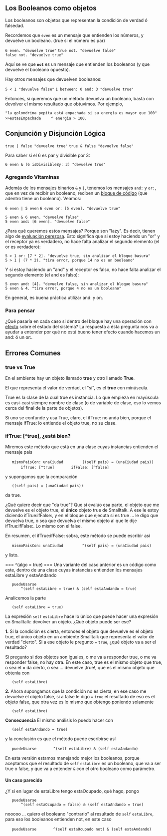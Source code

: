 Los Booleanos como objetos
--------------------------

Los booleanos son objetos que representan la condición de verdad ó falsedad.

Recordemos que `even` es un mensaje que entienden los números, y devuelve un booleano. (true si el número es par)

`6 even. "devuelve true"`
`true not. "devuelve false"`
`false not. "devuelve true"`

Aquí se ve que **`not`** es un mensaje que entienden los booleanos (y que devuelve el booleano opuesto).

Hay otros mensajes que devuelven booleanos:

`5 < 1 "devuelve false"`
`1 between: 0 and: 3 "devuelve true"`

Entonces, si queremos que un método devuelva un booleano, basta con devolver el mismo resultado que obtuvimos. Por ejemplo,

`"la golondrina pepita está empachada si su energía es mayor que 100"`
`>>estasEmpachada`
`    ^ energia > 100.`

Conjunción y Disjunción Lógica
------------------------------

`true | false "devuelve true"`
`true & false "devuelve false"`

Para saber si el 6 es par y divisible por 3:

`6 even & (6 isDivisibleBy: 3) "devuelve true"`

### Agregando Vitaminas

Además de los mensajes binarios `&` y `|`, tenemos los mensajes `and:` y `or:`, que en vez de recibir un booleano, reciben un [bloque de código](bloques.md) (que adentro tiene un booleano). Veamos:

`6 even | 5 even`
`6 even or: [5 even]. "devuelve true"`

`5 even & 6 even. "devuelve false"`
`5 even and: [6 even]. "devuelve false"`

¿Para qué queremos estos mensajes? Porque son "lazy". Es decir, tienen algo de [evaluación perezosa](estrategias-de-evaluacion-visi-c3-b3n-operativa.md). Ésto significa que si estoy haciendo un "or" y el receptor ya es verdadero, no hace falta analizar el segundo elemento (el or es verdadero):

`5 > 1 or: [7 * 2]. "devuelve true, sin analizar el bloque basura"`
`5 > 1 | (7 * 2). "tira error, porque 14 no es un booleano"`

Y si estoy haciendo un "and" y el receptor es falso, no hace falta analizar el segundo elemento (el and es falso):

`5 even and: [4]. "devuelve false, sin analizar el bloque basura"`
`5 even & 4. "tira error, porque 4 no es un booleano"`

En general, es buena práctica utilizar and: y or:.

### Para pensar

¿Qué pasaría en cada caso si dentro del bloque hay una operación con [efecto](transparencia-referencial--efecto-de-lado-y-asignaci-c3-b3n-destructiva.md) sobre el estado del sistema? La respuesta a ésta pregunta nos va a ayudar a entender por qué no está bueno tener efecto cuando hacemos un and: ó un or:.

Errores Comunes
---------------

### true vs True

En el ambiente hay un objeto llamado **true** y otro llamado **True**.

El que representa el valor de verdad, el "sí", es el **true** con minúscula.

True es la clase de la cual true es instancia. Lo que empieza en mayúscula es casi-casi siempre nombre de clase (o de variable de clase, eso lo vemos cerca del final de la parte de objetos).

Si uno se confunde y usa True, claro, el ifTrue: no anda bien, porque el mensaje ifTrue: lo entiende el objeto true, no su clase.

### ifTrue: \[^true\], ¿está bien?

Miremos este método que está en una clase cuyas instancias entienden el mensaje pais

`   mismoPaisCon: unaCiudad `
`       ((self pais) = (unaCiudad pais))`
`       ifTrue: [^true]`
`       ifFalse: [^false]`

y supongamos que la comparación

`   ((self pais) = (unaCiudad pais))`

da true.

¿Qué quiere decir que "da true"? Que si evalúo esa parte, el objeto que me devuelve es el objeto true, el **único** objeto true de Smalltalk. A ese le estoy diciendo ifTrue:ifFalse:, y en el bloque que ejecuta si es true ... le digo que devuelva true, o sea que devuelva el mismo objeto al que le dije ifTrue:ifFalse:. Lo mismo con el false.

En resumen, el ifTrue:ifFalse: sobra, este método se puede escribir así

`   mismoPaisCon: unaCiudad `
`       ^(self pais) = (unaCiudad pais)`

y listo.

=== ^(algo = true) === Una variante del caso anterior es un código como este, dentro de una clase cuyas instancias entienden los mensajes estaLibre y estaAndando

`   puedeUsarse`
`       ^(self estaLibre = true) & (self estaAndando = true)`

Analicemos la parte

`   (self estaLibre = true)`

La expresión `self` `estaLibre` hace lo único que puede hacer una expresión en Smalltalk: devolver un objeto. ¿Qué objeto puede ser ese?

**1.**
Si la condición es cierta, entonces el objeto que devuelve es el objeto true, el único objeto en un ambiente Smalltalk que representa el valor de verdad "cierto". Si a ese objeto le pregunto `=` `true`, ¿qué objeto va a ser el resultado?

Si pregunto si dos objetos son iguales, o me va a responder true, o me va responder false, no hay otra. En este caso, true es el mismo objeto que true, o sea el = da cierto, o sea ... devuelve ¡true!, que es el mismo objeto que obtenía con

`   (self estaLibre)`

**2.**
Ahora supongamos que la condición no es cierta, en ese caso me devuelve el objeto false, si a false le digo `=` `true` el resultado de eso es el objeto false, que otra vez es lo mismo que obtengo poniendo solamente

`   (self estaLibre)`

**Consecuencia**
El mismo análisis lo puedo hacer con

`   (self estaAndando = true)`

y la conclusión es que el método puede escribirse así

`   puedeUsarse`
`       ^(self estaLibre) & (self estaAndando)`

En esta versión estamos manejando mejor los booleanos, porque aceptamos que el resultado de `self` `estaLibre` es un booleano, que va a ser true o false, y que va a entender `&` con el otro booleano como parámetro.

#### Un caso parecido

¿Y si en lugar de estaLibre tengo estaOcupado, qué hago, pongo

`   puedeUsarse`
`       ^(self estaOcupado = false) & (self estaAndando = true)`

nooooo ... quiero el booleano "contrario" al resultado de `self` `estaLibre`, para eso los booleanos entienden not, en este caso

`   puedeUsarse`
`       ^(self estaOcupado not) & (self estaAndando)`
